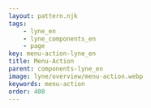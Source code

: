 ```yaml
---
layout: pattern.njk
tags: 
    - lyne_en
    - lyne_components_en
    - page
key: menu-action-lyne_en
title: Menu-Action
parent: components-lyne_en
image: lyne/overview/menu-action.webp
keywords: menu-action
order: 400
---
```

